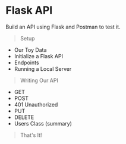 # Flask API

Build an API using Flask and Postman to test it.

> Setup
  - Our Toy Data
  - Initialize a Flask API
  - Endpoints
  - Running a Local Server
> Writing Our API
  - GET
  - POST
  - 401 Unauthorized
  - PUT
  - DELETE
  - Users Class (summary)
> That's It!
